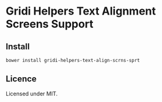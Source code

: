 # Gridi Helpers Text Alignment Screens Support

## Install
`bower install gridi-helpers-text-align-scrns-sprt`

## Licence

Licensed under MIT.
